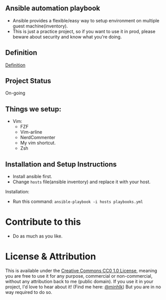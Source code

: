 ## Ansible automation playbook

- Ansible provides a flexible/easy way to setup environment on multiple guest machine(inventory).
- This is just a practice project, so if you want to use it in prod, please beware about security and know what you're doing.

## Definition
[Definition](./Definitions.md)
## Project Status

On-going

## Things we setup:

- Vim:
  - FZF
  - Vim-arline
  - NerdCommenter
  - My vim shortcut.
  - Zsh

## Installation and Setup Instructions

- Install ansible first.
- Change `hosts` file(ansible inventory) and replace it with your host.

Installation:

- Run this command:
  `ansible-playbook -i hosts playbooks.yml`

# Contribute to this
- Do as much as you like.

# License & Attribution
This is available under the [Creative Commons CC0 1.0 License](https://creativecommons.org/publicdomain/zero/1.0/), meaning you are free to use it for any purpose, commercial or non-commercial, without any attribution back to me (public domain). If you use it in your project, I'd love to hear about it! (Find me here: [@minhlk](https://github.com/minhlk)) But you are in no way required to do so.
